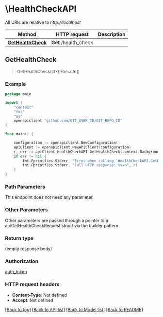 # \HealthCheckAPI

All URIs are relative to *http://localhost*

Method | HTTP request | Description
------------- | ------------- | -------------
[**GetHealthCheck**](HealthCheckAPI.md#GetHealthCheck) | **Get** /health_check | 



## GetHealthCheck

> GetHealthCheck(ctx).Execute()



### Example

```go
package main

import (
    "context"
    "fmt"
    "os"
    openapiclient "github.com/GIT_USER_ID/GIT_REPO_ID"
)

func main() {

    configuration := openapiclient.NewConfiguration()
    apiClient := openapiclient.NewAPIClient(configuration)
    r, err := apiClient.HealthCheckAPI.GetHealthCheck(context.Background()).Execute()
    if err != nil {
        fmt.Fprintf(os.Stderr, "Error when calling `HealthCheckAPI.GetHealthCheck``: %v\n", err)
        fmt.Fprintf(os.Stderr, "Full HTTP response: %v\n", r)
    }
}
```

### Path Parameters

This endpoint does not need any parameter.

### Other Parameters

Other parameters are passed through a pointer to a apiGetHealthCheckRequest struct via the builder pattern


### Return type

 (empty response body)

### Authorization

[auth_token](../README.md#auth_token)

### HTTP request headers

- **Content-Type**: Not defined
- **Accept**: Not defined

[[Back to top]](#) [[Back to API list]](../README.md#documentation-for-api-endpoints)
[[Back to Model list]](../README.md#documentation-for-models)
[[Back to README]](../README.md)

